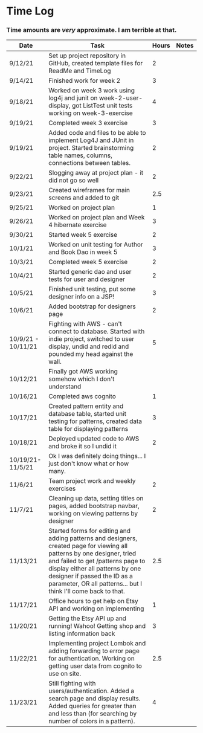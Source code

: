 # Time Log
### Time amounts are *very* approximate. I am terrible at that. 

| Date | Task | Hours | Notes|
|------|------|-------|------|
|9/12/21| Set up project repository in GitHub, created template files for ReadMe and TimeLog| 2 | |
|9/14/21| Finished work for week 2|3
|9/18/21| Worked on week 3 work using log4j and junit on week-2-user-display, got ListTest unit tests working on week-3-exercise|4
|9/19/21| Completed week 3 exercise | 3
|9/19/21| Added code and files to be able to implement Log4J and JUnit in project. Started brainstorming table names, columns, connections between tables.| 2|
|9/22/21| Slogging away at project plan - it did not go so well| 2|
|9/23/21| Created wireframes for main screens and added to git | 2.5 | 
|9/25/21| Worked on project plan | 1 | 
|9/26/21| Worked on project plan and Week 4 hibernate exercise | 3 | 
|9/30/21 | Started week 5 exercise | 2 | 
|10/1/21 | Worked on unit testing for Author and Book Dao in week 5 | 3 
|10/3/21| Completed week 5 exercise | 2 | 
|10/4/21| Started generic dao and user tests for user and designer | 2 | 
|10/5/21| Finished unit testing, put some designer info on a JSP! | 3 | 
|10/6/21| Added bootstrap for designers page | 2 |
|10/9/21 - 10/11/21| Fighting with AWS - can't connect to database. Started with indie project, switched to user display, undid and redid and pounded my head against the wall.  | 5 |
|10/12/21| Finally got AWS working somehow which I don't understand 
|10/16/21| Completed aws cognito | 1 |
|10/17/21| Created pattern entity and database table, started unit testing for patterns, created data table for displaying patterns | 3
|10/18/21| Deployed updated code to AWS and broke it so I undid it | 2 | 
|10/19/21-11/5/21 | Ok I was definitely doing things... I just don't know what or how many. 
|11/6/21|Team project work and weekly exercises | 2 | 
|11/7/21| Cleaning up data, setting titles on pages, added bootstrap navbar, working on viewing patterns by designer | 2 | 
|11/13/21 | Started forms for editing and adding patterns and designers, created page for viewing all patterns by one designer, tried and failed to get /patterns page to display either all patterns by one designer if passed the ID as a parameter, OR all patterns... but I think I'll come back to that. | 2.5 |
|11/17/21 | Office hours to get help on Etsy API and working on implementing | 1 | 
|11/20/21 | Getting the Etsy API up and running! Wahoo! Getting shop and listing information back | 3 | 
|11/22/21 | Implementing project Lombok and adding forwarding to error page for authentication. Working on getting user data from cognito to use on site.  | 2.5
|11/23/21 | Still fighting with users/authentication. Added a search page and display results. Added queries for greater than and less than (for searching by number of colors in a pattern). | 4
